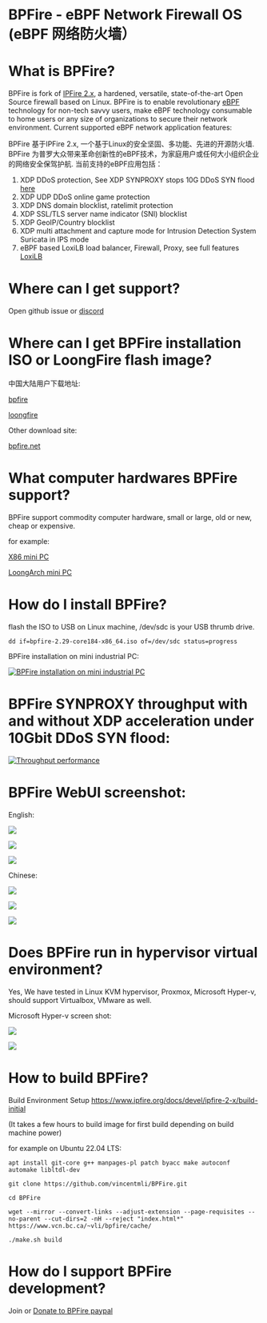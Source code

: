 # BPFire - eBPF Network Firewall OS (eBPF 网络防火墙）

# What is BPFire?

BPFire is fork of [IPFire 2.x](https://github.com/ipfire/ipfire-2.x), a hardened, versatile, state-of-the-art Open Source firewall based on Linux. BPFire is to enable revolutionary [eBPF](https://ebpf.io/) technology for non-tech savvy users, make eBPF technology consumable to home users or any size of organizations to secure their network environment. Current supported eBPF network application features:

BPFire 基于IPFire 2.x, 一个基于Linux的安全坚固、多功能、先进的开源防火墙. BPFire 为普罗大众带来革命创新性的eBPF技术，为家庭用户或任何大小组织企业的网络安全保驾护航. 当前支持的eBPF应用包括：

1. XDP DDoS protection, See XDP SYNPROXY stops 10G DDoS SYN flood [here](https://www.youtube.com/watch?v=81Hgoy-x1A4)
2. XDP UDP DDoS online game protection
3. XDP DNS domain blocklist, ratelimit protection
4. XDP SSL/TLS server name indicator (SNI) blocklist
5. XDP GeoIP/Country blocklist
6. XDP multi attachment and capture mode for Intrusion Detection System Suricata in IPS mode
7. eBPF based LoxiLB load balancer, Firewall, Proxy, see full features [LoxiLB](https://loxilb-io.github.io/loxilbdocs/#overall-features-of-loxilb)

# Where can I get support?

Open github issue or [discord](https://discord.gg/EakRJaU8NG)

# Where can I get BPFire installation ISO or LoongFire flash image?

中国大陆用户下载地址:

[bpfire](https://www.vcn.bc.ca/~vli/bpfire/)

[loongfire](https://www.vcn.bc.ca/~vli/loongfire/)

Other download site:

[bpfire.net](https://bpfire.net/download/)

# What computer hardwares BPFire support?

BPFire support commodity computer hardware, small or large, old or new, cheap or expensive.

for example:

[X86 mini PC](https://www.aliexpress.com/w/wholesale-home-firewall-router.html?spm=a2g0o.best.search.0)

[LoongArch mini PC](https://www.aliexpress.us/item/3256807861547435.html?spm=a2g0o.order_list.order_list_main.5.6c6c1802f4v4tf&gatewayAdapt=glo2usa)

# How do I install BPFire?

flash the ISO to USB on Linux machine, /dev/sdc is your USB thrumb drive.

`dd if=bpfire-2.29-core184-x86_64.iso of=/dev/sdc status=progress`

BPFire installation on mini industrial PC:

[![BPFire installation on mini industrial PC](http://img.youtube.com/vi/p9iHCe0hXPs/0.jpg)](https://www.youtube.com/watch?v=p9iHCe0hXPs "BPFire installation on mini industrial PC")

# BPFire SYNPROXY throughput with and without XDP acceleration under 10Gbit DDoS SYN flood:

[![Throughput performance](http://img.youtube.com/vi/81Hgoy-x1A4/0.jpg)](https://www.youtube.com/watch?v=81Hgoy-x1A4 "Throughput performance")


# BPFire WebUI screenshot:

English:

![](./images/bpfire-lb-en.png)

![](./images/en-1.png)

![](./images/en-2.png)

Chinese:

![](./images/bpfire-lb-zh.png)

![](./images/cn-1.png)

![](./images/cn-2.png)

# Does BPFire run in hypervisor virtual environment?

Yes, We have tested in Linux KVM hypervisor, Proxmox, Microsoft Hyper-v, should support Virtualbox, VMware as well.

Microsoft Hyper-v screen shot:

![](./images/hyperv-1.png)

![](./images/hyperv-2.png)

# How to build BPFire?

Build Environment Setup https://www.ipfire.org/docs/devel/ipfire-2-x/build-initial

(It takes a few hours to build image for first build depending on build machine power)

for example on Ubuntu 22.04 LTS:

```
apt install git-core g++ manpages-pl patch byacc make autoconf automake libltdl-dev

git clone https://github.com/vincentmli/BPFire.git

cd BPFire

wget --mirror --convert-links --adjust-extension --page-requisites --no-parent --cut-dirs=2 -nH --reject "index.html*" https://www.vcn.bc.ca/~vli/bpfire/cache/

./make.sh build

```

# How do I support BPFire development?

Join or [Donate to BPFire paypal](https://www.paypal.com/donate/?business=BL97G8687E5B6&no_recurring=0&item_name=Make+revolutionary+eBPF+technology+available+for+non-tech+savvy+users+for+safe+online+surfing&currency_code=USD)
